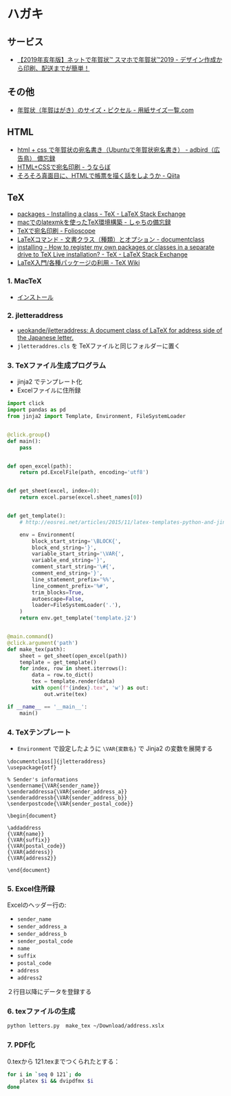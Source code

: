 # ハガキ

## サービス

- [【2019年亥年版】ネットで年賀状™ スマホで年賀状™2019 - デザイン作成から印刷、配送までが簡単！](https://net-nengajo.jp/)

## その他

- [年賀状（年賀はがき）のサイズ・ピクセル - 用紙サイズ一覧.com](http://www.size-info.com/postcard/nenga.html)

## HTML

- [html + css で年賀状の宛名書き（Ubuntuで年賀状宛名書き） - adbird（広告鳥） 備忘録](http://adbird.hatenablog.com/entry/2016/12/14/123953)
- [HTML+CSSで宛名印刷 - うならぼ](http://unarist.hatenablog.com/entry/2017/01/01/190945)
- [そろそろ真面目に、HTMLで帳票を描く話をしようか - Qiita](https://qiita.com/cognitom/items/d39d5f19054c8c8fd592)

## TeX

- [packages - Installing a class - TeX - LaTeX Stack Exchange](https://tex.stackexchange.com/questions/10498/installing-a-class)
- [macでのlatexmkを使ったTeX環境構築 - しゃちの備忘録](http://teru0rc4.hatenablog.com/entry/2017/01/28/213102)
- [TeXで宛名印刷 - Folioscope](http://folioscope.hatenablog.jp/entry/2014/01/13/221455)
- [LaTeXコマンド - 文書クラス（種類）とオプション - documentclass](https://medemanabu.net/latex/documentclass/)
- [installing - How to register my own packages or classes in a separate drive to TeX Live installation? - TeX - LaTeX Stack Exchange](https://tex.stackexchange.com/questions/20160/how-to-register-my-own-packages-or-classes-in-a-separate-drive-to-tex-live-insta)
- [LaTeX入門/各種パッケージの利用 - TeX Wiki](https://texwiki.texjp.org/?LaTeX%E5%85%A5%E9%96%80/%E5%90%84%E7%A8%AE%E3%83%91%E3%83%83%E3%82%B1%E3%83%BC%E3%82%B8%E3%81%AE%E5%88%A9%E7%94%A8)

### 1. MacTeX

- [インストール](latex.md)

### 2. jletteraddress

- [ueokande/jletteraddress: A document class of LaTeX for address side of the Japanese letter.](https://github.com/ueokande/jletteraddress)
- `jletteraddres.cls` を TeXファイルと同じフォルダーに置く

### 3. TeXファイル生成プログラム

- jinja2 でテンプレート化
- Excelファイルに住所録

~~~py
import click
import pandas as pd
from jinja2 import Template, Environment, FileSystemLoader


@click.group()
def main():
    pass


def open_excel(path):
    return pd.ExcelFile(path, encoding='utf8')


def get_sheet(excel, index=0):
    return excel.parse(excel.sheet_names[0])


def get_template():
    # http://eosrei.net/articles/2015/11/latex-templates-python-and-jinja2-generate-pdfs

    env = Environment(
    	block_start_string='\BLOCK{',
    	block_end_string='}',
    	variable_start_string='\VAR{',
    	variable_end_string='}',
    	comment_start_string='\#{',
    	comment_end_string='}',
    	line_statement_prefix='%%',
    	line_comment_prefix='%#',
	    trim_blocks=True,
	    autoescape=False,
        loader=FileSystemLoader('.'),
    )
    return env.get_template('template.j2')


@main.command()
@click.argument('path')
def make_tex(path):
    sheet = get_sheet(open_excel(path))
    template = get_template()
    for index, row in sheet.iterrows():
        data = row.to_dict()
        tex = template.render(data)
        with open(f"{index}.tex", 'w') as out:
            out.write(tex)

if __name__ == '__main__':
    main()
~~~

### 4. TeXテンプレート

- `Environment` で設定したように `\VAR{変数名}` で Jinja2 の変数を展開する

~~~j2
\documentclass[]{jletteraddress}
\usepackage{otf}

% Sender's informations
\sendername{\VAR{sender_name}}
\senderaddressa{\VAR{sender_address_a}}
\senderaddressb{\VAR{sender_address_b}}
\senderpostcode{\VAR{sender_postal_code}}

\begin{document}

\addaddress
{\VAR{name}}
{\VAR{suffix}}
{\VAR{postal_code}}
{\VAR{address}}
{\VAR{address2}}

\end{document}
~~~

### 5. Excel住所録

Excelのヘッダー行の:

- `sender_name`
- `sender_address_a`
- `sender_address_b`
- `sender_postal_code`
- `name`
- `suffix`
- `postal_code`
- `address`
- `address2`

２行目以降にデータを登録する

### 6. texファイルの生成

~~~bash
python letters.py  make_tex ~/Download/address.xslx
~~~

### 7. PDF化

0.texから 121.texまでつくられたとする：

~~~bash
for i in `seq 0 121`; do
    platex $i && dvipdfmx $i
done
~~~